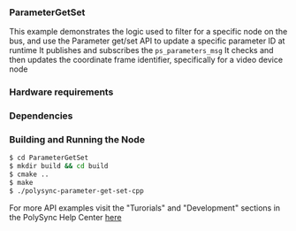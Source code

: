 ### ParameterGetSet
This example demonstrates the logic used to filter for a specific node on the bus, and use the Parameter get/set API to update a specific parameter ID at runtime
It publishes and subscribes the `ps_parameters_msg`
It checks and then updates the coordinate frame identifier, specifically for a video device node


### Hardware requirements

### Dependencies

### Building and Running the Node
```bash
$ cd ParameterGetSet 
$ mkdir build && cd build
$ cmake ..
$ make
$ ./polysync-parameter-get-set-cpp
```

For more API examples visit the "Turorials" and "Development" sections in the PolySync Help Center [here](https://help.polysync.io/articles/)